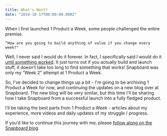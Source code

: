 ```yaml
---
title: What's Next?
date: "2019-10-17T00:00:00.000Z"
---
```


When I first launched 1 Product a Week, some people challenged the entire premise. 

```
“How are you going to build anything of value if you change every week?"
```

Well, I never said I would do it forever. In fact, I specifically said I would do it [until something worked](/why-one-product-a-week). It just turns out if you actually build and launch stuff, it doesn’t take too long to find something that works! Snapboard was only my “Week 2” attempt at 1 Product a Week.

So, I’ve decided to change things up a bit - I'm going to be archiving 1 Product a Week for now, and continuing the updates on a new blog over at Snapboard. The new blog will be very similar, but this time I'll be sharing how I take Snapboard from a successful launch into a fully fledged product.

I’ll be taking the best parts from 1 Product a Week - articles about my experience, more videos and daily updates of my struggle / progress.

If you’d like to continue this journey with me, please [follow along on the Snapboard blog](https://snapboard.io/blog).